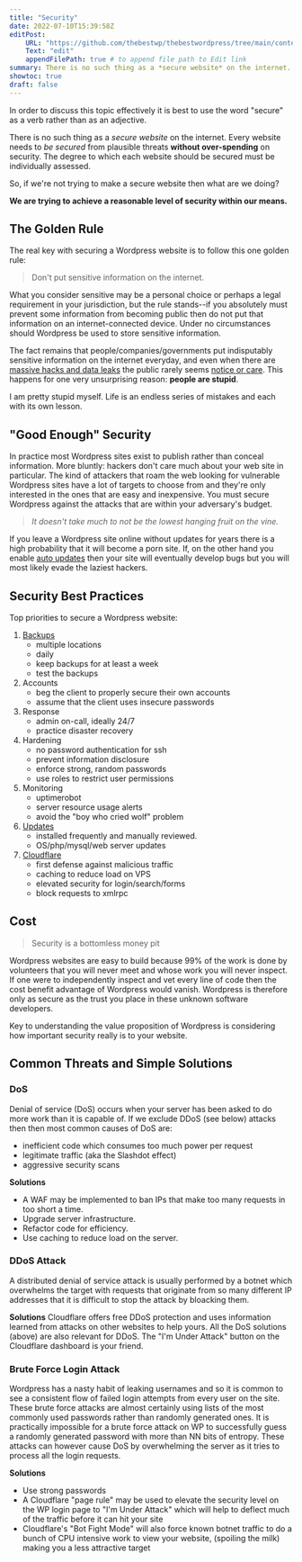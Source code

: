 ```yaml
---
title: "Security"
date: 2022-07-10T15:39:58Z
editPost:
    URL: "https://github.com/thebestwp/thebestwordpress/tree/main/content"
    Text: "edit"
    appendFilePath: true # to append file path to Edit link
summary: There is no such thing as a *secure website* on the internet.
showtoc: true
draft: false
---
```


In order to discuss this topic effectively it is best to use the word "secure" as a verb rather than as an adjective.

There is no such thing as a *secure website* on the internet.
Every website needs to *be secured* from plausible threats **without over-spending** on security.
The degree to which each website should be secured must be individually assessed.

So, if we're not trying to make a secure website then what are we doing?

**We are trying to achieve a reasonable level of security within our means.**


## The Golden Rule
The real key with securing a Wordpress website is to follow this one golden rule:

> Don't put sensitive information on the internet.

What you consider sensitive may be a personal choice or perhaps a legal requirement in your jurisdiction, but the rule stands--if you absolutely must prevent some information from becoming public then do not put that information on an internet-connected device.
Under no circumstances should Wordpress be used to store sensitive information.

The fact remains that people/companies/governments put indisputably sensitive information on the internet everyday, and even when there are [massive hacks and data leaks](https://www.upguard.com/blog/biggest-data-breaches) the public rarely seems [notice or care](https://www.si.umich.edu/about-umsi/news/data-breaches-most-victims-unaware-when-shown-evidence-multiple-compromised).
This happens for one very unsurprising reason: **people are stupid**.

I am pretty stupid myself.
Life is an endless series of mistakes and each with its own lesson.


## "Good Enough" Security
In practice most Wordpress sites exist to publish rather than conceal information.
More bluntly: hackers don't care much about your web site in particular. 
The kind of attackers that roam the web looking for vulnerable Wordpress sites have a lot of targets to choose from and they're only interested in the ones that are easy and inexpensive.
You must secure Wordpress against the attacks that are within your adversary's budget.

> *It doesn't take much to not be the lowest hanging fruit on the vine.*

If you leave a Wordpress site online without updates for years there is a high probability that it will become a porn site.
If, on the other hand you enable [auto updates](/posts/updates) then your site will eventually develop bugs but you will most likely evade the laziest hackers.


## Security Best Practices

Top priorities to secure a Wordpress website:
1. [Backups](/posts/backups)
    - multiple locations
    - daily
    - keep backups for at least a week
    - test the backups
1. Accounts
    - beg the client to properly secure their own accounts
    - assume that the client uses insecure passwords
1. Response
    - admin on-call, ideally 24/7 
    - practice disaster recovery
1. Hardening
    - no password authentication for ssh
    - prevent information disclosure
    - enforce strong, random passwords
    - use roles to restrict user permissions
1. Monitoring
    - uptimerobot
    - server resource usage alerts
    - avoid the "boy who cried wolf" problem
1. [Updates](/posts/updates) 
    - installed frequently and manually reviewed.
    - OS/php/mysql/web server updates
1. [Cloudflare](/posts/cloudflare)
    - first defense against malicious traffic
    - caching to reduce load on VPS
    - elevated security for login/search/forms
    - block requests to xmlrpc


## Cost
> Security is a bottomless money pit

Wordpress websites are easy to build because 99% of the work is done by volunteers that you will never meet and whose work you will never inspect.
If one were to independently inspect and vet every line of code then the cost benefit advantage of Wordpress would vanish.
Wordpress is therefore only as secure as the trust you place in these unknown software developers.

Key to understanding the value proposition of Wordpress is considering how important security really is to your website.


## Common Threats and Simple Solutions

### DoS
Denial of service (DoS) occurs when your server has been asked to do more work than it is capable of.
If we exclude DDoS (see below) attacks then then most common causes of DoS are: 
- inefficient code which consumes too much power per request
- legitimate traffic (aka the Slashdot effect)
- aggressive security scans

**Solutions**
- A WAF may be implemented to ban IPs that make too many requests in too short a time.
- Upgrade server infrastructure.
- Refactor code for efficiency.
- Use caching to reduce load on the server.


### DDoS Attack
A distributed denial of service attack is usually performed by a botnet which overwhelms the target with requests that originate from so many different IP addresses that it is difficult to stop the attack by bloacking them.

**Solutions**
Cloudflare offers free DDoS protection and uses information learned from attacks on other websites to help yours.
All the DoS solutions (above) are also relevant for DDoS.
The "I'm Under Attack" button on the Cloudflare dashboard is your friend.


### Brute Force Login Attack
Wordpress has a nasty habit of leaking usernames and so it is common to see a consistent flow of failed login attempts from every user on the site.
These brute force attacks are almost certainly using lists of the most commonly used passwords rather than randomly generated ones.
It is practically impossible for a brute force attack on WP to successfully guess a randomly generated password with more than NN bits of entropy. 
These attacks can however cause DoS by overwhelming the server as it tries to process all the login requests.

**Solutions**
- Use strong passwords
- A Cloudflare "page rule" may be used to elevate the security level on the WP login page to "I'm Under Attack" which will help to deflect much of the traffic before it can hit your site
- Cloudflare's "Bot Fight Mode" will also force known botnet traffic to do a bunch of CPU intensive work to view your website, (spoiling the milk) making you a less attractive target

